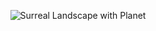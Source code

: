 <p align="center">
  <img src="assets/surreal-landscape-with-planet.png" alt="Surreal Landscape with Planet">
</p>
